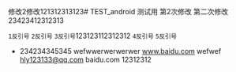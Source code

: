 修改2修改121312313123# TEST_android
测试用
第2次修改
第二次修改23423412312313

` 1反引号 `
`` 2反引号 ``
``` 3反引号 ```123123112312312
```` 4反引号 ````
````` 5反引号 `````
+ 234234345345
wefwwerwerwerwer
  www.baidu.com
  wefwef
hly123133@qq.com
baidu.com
12312312
